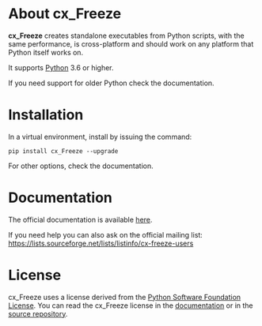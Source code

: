 # About cx\_Freeze

**cx\_Freeze** creates standalone executables from Python scripts, with the same
performance, is cross-platform and should work on any platform that Python
itself works on.

It supports [Python](https://www.python.org/) 3.6 or higher.

If you need support for older Python check the documentation.

# Installation

In a virtual environment, install by issuing the command:

```
pip install cx_Freeze --upgrade
```

For other options, check the documentation.

# Documentation

The official documentation is available
[here](https://cx-freeze.readthedocs.io).

If you need help you can also ask on the official mailing list:
https://lists.sourceforge.net/lists/listinfo/cx-freeze-users

# License

cx\_Freeze uses a license derived from the
[Python Software Foundation License](https://www.python.org/psf/license).
You can read the cx\_Freeze license in the
[documentation](https://cx-freeze.readthedocs.io/en/latest/license.html)
or in the [source repository](doc/src/license.rst).

